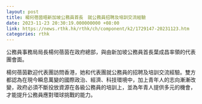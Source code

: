 ```yaml
---
layout: post
title: 楊何蓓茵晤新加坡公務員首長　就公務員招聘及培訓交流經驗
date: 2023-11-23 20:30:19.000000000 +08:00
link: https://news.rthk.hk/rthk/ch/component/k2/1729147-20231123.htm
categories: rthk
---
```


公務員事務局局長楊何蓓茵在政府總部，與由新加坡公務員首長葉成昌率領的代表團會面。
 
楊何蓓茵歡迎代表團訪問香港，她和代表團就公務員的招聘及培訓交流經驗。雙方都認為在現今瞬息萬變的國際政治、經濟、科技環境中，加上青年人的志向漸漸改變，政府必須不斷投放資源在各級公務員的培訓上，並為年青人提供多元的機會，才能提升公務員應對環球挑戰的能力。
